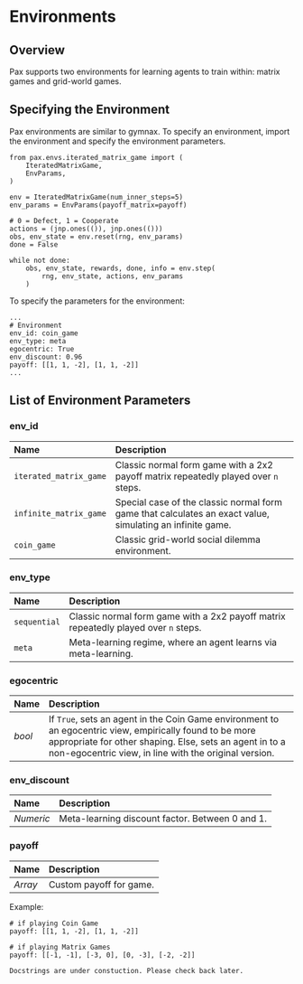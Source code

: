# Environments

## Overview 
Pax supports two environments for learning agents to train within: matrix games and grid-world games. 

## Specifying the Environment

Pax environments are similar to gymnax. To specify an environment, import the environment and specify the environment parameters. 

```
from pax.envs.iterated_matrix_game import (
    IteratedMatrixGame,
    EnvParams,
)

env = IteratedMatrixGame(num_inner_steps=5)
env_params = EnvParams(payoff_matrix=payoff)

# 0 = Defect, 1 = Cooperate
actions = (jnp.ones(()), jnp.ones(()))
obs, env_state = env.reset(rng, env_params)
done = False

while not done:
    obs, env_state, rewards, done, info = env.step(
        rng, env_state, actions, env_params
    )
```

To specify the parameters for the environment: 

```
...
# Environment  
env_id: coin_game
env_type: meta
egocentric: True
env_discount: 0.96
payoff: [[1, 1, -2], [1, 1, -2]]
...
```

## List of Environment Parameters

### env_id 
|       Name | Description   | 
| :----------- | :----------- |
|`iterated_matrix_game`| Classic normal form game with a 2x2 payoff matrix repeatedly played over `n` steps. |                       
|`infinite_matrix_game` | Special case of the classic normal form game that calculates an exact value, simulating an infinite game. 
|`coin_game`    | Classic grid-world social dilemma environment.          |               

### env_type

|       Name | Description   | 
| :----------- | :----------- |
|`sequential`| Classic normal form game with a 2x2 payoff matrix repeatedly played over `n` steps. |                       
|`meta`| Meta-learning regime, where an agent learns via meta-learning.     |

### egocentric 
|       Name | Description   | 
| :----------- | :----------- |
|*bool*| If `True`, sets an agent in the Coin Game environment to an egocentric view, empirically found to be more appropriate for other shaping. Else, sets an agent in  to a non-egocentric view, in line with the original version. |

### env_discount 
<!-- TODO: Possibly deprecate. -->
|       Name | Description   | 
| :----------- | :----------- |
|*Numeric*| Meta-learning discount factor. Between 0 and 1. |     

### payoff 
|       Name | Description   | 
| :----------- | :----------- |
|*Array*| Custom payoff for game. |                       

Example: 

```
# if playing Coin Game 
payoff: [[1, 1, -2], [1, 1, -2]]
```

```
# if playing Matrix Games
payoff: [[-1, -1], [-3, 0], [0, -3], [-2, -2]]
```

```{note}
Docstrings are under constuction. Please check back later. 
```






